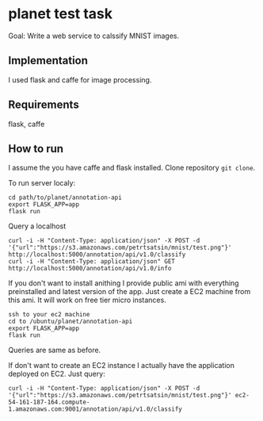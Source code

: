# planet test task

Goal: Write a web service to calssify MNIST images.

## Implementation
I used flask and caffe for image processing.

## Requirements

flask, caffe

## How to run
I assume the you have caffe and flask installed.
Clone repository ```git clone```. 

To run server localy:
```{r, engine='bash', count_lines}
cd path/to/planet/annotation-api 
export FLASK_APP=app
flask run
```
Query a localhost
```{r, engine='bash', count_lines}
curl -i -H "Content-Type: application/json" -X POST -d '{"url":"https://s3.amazonaws.com/petrtsatsin/mnist/test.png"}' http://localhost:5000/annotation/api/v1.0/classify
curl -i -H "Content-Type: application/json" GET http://localhost:5000/annotation/api/v1.0/info
```

If you don't want to install anithing I provide public ami with everything preinstalled and latest version of the app.
Just create a EC2 machine from this ami. It will work on free tier micro instances.
```{r, engine='bash', count_lines}
ssh to your ec2 machine
cd to /ubuntu/planet/annotation-api
export FLASK_APP=app
flask run
```
Queries are same as before.

If don't want to create an EC2 instance I actually have the application deployed on EC2. 
Just query:
```{r, engine='bash', count_lines}
curl -i -H "Content-Type: application/json" -X POST -d '{"url":"https://s3.amazonaws.com/petrtsatsin/mnist/test.png"}' ec2-54-161-187-164.compute-1.amazonaws.com:9001/annotation/api/v1.0/classify
```
